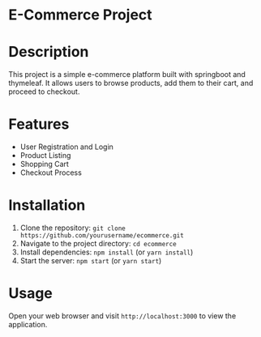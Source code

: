 # E-Commerce Project

# Description
This project is a simple e-commerce platform built with springboot and thymeleaf. It allows users to browse products, add them to their cart, and proceed to checkout.

# Features
- User Registration and Login
- Product Listing
- Shopping Cart
- Checkout Process

# Installation
1. Clone the repository: `git clone https://github.com/yourusername/ecommerce.git`
2. Navigate to the project directory: `cd ecommerce`
3. Install dependencies: `npm install` (or `yarn install`)
4. Start the server: `npm start` (or `yarn start`)

# Usage
Open your web browser and visit `http://localhost:3000` to view the application.


